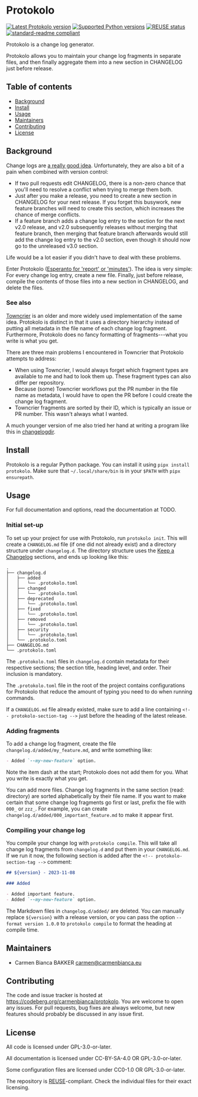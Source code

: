 <!--
SPDX-FileCopyrightText: 2023 Carmen Bianca BAKKER <carmen@carmenbianca.eu>

SPDX-License-Identifier: CC-BY-SA-4.0 OR GPL-3.0-or-later
-->

# Protokolo

[![Latest Protokolo version](https://img.shields.io/pypi/v/protokolo.svg)](https://pypi.python.org/pypi/protokolo)
[![Supported Python versions](https://img.shields.io/pypi/pyversions/protokolo.svg)](https://pypi.python.org/pypi/protokolo)
[![REUSE status](https://api.reuse.software/badge/codeberg.org/carmenbianca/protokolo)](https://api.reuse.software/info/codeberg.org/carmenbianca/protokolo)
[![standard-readme compliant](https://img.shields.io/badge/readme%20style-standard-brightgreen.svg)](https://github.com/RichardLitt/standard-readme)

Protokolo is a change log generator.

Protokolo allows you to maintain your change log fragments in separate files,
and then finally aggregate them into a new section in CHANGELOG just before
release.

## Table of contents

- [Background](#background)
- [Install](#install)
- [Usage](#usage)
- [Maintainers](#maintainers)
- [Contributing](#contributing)
- [License](#license)

## Background

Change logs are [a really good idea](https://keepachangelog.com/).
Unfortunately, they are also a bit of a pain when combined with version control:

- If two pull requests edit CHANGELOG, there is a non-zero chance that you'll
  need to resolve a conflict when trying to merge them both.
- Just after you make a release, you need to create a new section in CHANGELOG
  for your next release. If you forget this busywork, new feature branches will
  need to create this section, which increases the chance of merge conflicts.
- If a feature branch adds a change log entry to the section for the next v2.0
  release, and v2.0 subsequently releases without merging that feature branch,
  then merging that feature branch afterwards would still add the change log
  entry to the v2.0 section, even though it should now go to the unreleased v3.0
  section.

Life would be a lot easier if you didn't have to deal with these problems.

Enter Protokolo
([Esperanto for 'report' or 'minutes'](https://vortaro.net/#protokolo)). The
idea is very simple: For every change log entry, create a new file. Finally,
just before release, compile the contents of those files into a new section in
CHANGELOG, and delete the files.

### See also

[Towncrier](https://github.com/twisted/towncrier) is an older and more widely
used implementation of the same idea. Protokolo is distinct in that it uses a
directory hierarchy instead of putting all metadata in the file name of each
change log fragment. Furthermore, Protokolo does no fancy formatting of
fragments---what you write is what you get.

There are three main problems I encountered in Towncrier that Protokolo attempts
to address:

- When using Towncrier, I would always forget which fragment types are available
  to me and had to look them up. These fragment types can also differ per
  repository.
- Because (some) Towncrier workflows put the PR number in the file name as
  metadata, I would have to open the PR before I could create the change log
  fragment.
- Towncrier fragments are sorted by their ID, which is typically an issue or PR
  number. This wasn't always what I wanted.

A much younger version of me also tried her hand at writing a program like this
in [changelogdir](https://pypi.org/project/changelogdir/).

## Install

Protokolo is a regular Python package. You can install it using
`pipx install protokolo`. Make sure that `~/.local/share/bin` is in your `$PATH`
with `pipx ensurepath`.

## Usage

For full documentation and options, read the documentation at TODO.

### Initial set-up

To set up your project for use with Protokolo, run `protokolo init`. This will
create a `CHANGELOG.md` file (if one did not already exist) and a directory
structure under `changelog.d`. The directory structure uses the
[Keep a Changelog](https://keepachangelog.com/) sections, and ends up looking
like this:

```
.
├── changelog.d
│   ├── added
│   │   └── .protokolo.toml
│   ├── changed
│   │   └── .protokolo.toml
│   ├── deprecated
│   │   └── .protokolo.toml
│   ├── fixed
│   │   └── .protokolo.toml
│   ├── removed
│   │   └── .protokolo.toml
│   ├── security
│   │   └── .protokolo.toml
│   └── .protokolo.toml
├── CHANGELOG.md
└── .protokolo.toml
```

The `.protokolo.toml` files in `changelog.d` contain metadata for their
respective sections; the section title, heading level, and order. Their
inclusion is mandatory.

The `.protokolo.toml` file in the root of the project contains configurations
for Protokolo that reduce the amount of typing you need to do when running
commands.

If a `CHANGELOG.md` file already existed, make sure to add a line containing
`<!-- protokolo-section-tag -->` just before the heading of the latest release.

### Adding fragments

To add a change log fragment, create the file `changelog.d/added/my_feature.md`,
and write something like:

```markdown
- Added `--my-new-feature` option.
```

Note the item dash at the start; Protokolo does not add them for you. What you
write is exactly what you get.

You can add more files. Change log fragments in the same section (read:
directory) are sorted alphabetically by their file name. If you want to make
certain that some change log fragments go first or last, prefix the file with
`000_` or `zzz_`. For example, you can create
`changelog.d/added/000_important_feature.md` to make it appear first.

### Compiling your change log

You compile your change log with `protokolo compile`. This will take all change
log fragments from `changelog.d` and put them in your `CHANGELOG.md`. If we run
it now, the following section is added after the
`<!-- protokolo-section-tag -->` comment:

```markdown
## ${version} - 2023-11-08

### Added

- Added important feature.
- Added `--my-new-feature` option.
```

The Markdown files in `changelog.d/added/` are deleted. You can manually replace
`${version}` with a release version, or you can pass the option
`--format version 1.0.0` to `protokolo compile` to format the heading at compile
time.

## Maintainers

- Carmen Bianca BAKKER <carmen@carmenbianca.eu>

## Contributing

The code and issue tracker is hosted at
<https://codeberg.org/carmenbianca/protokolo>. You are welcome to open any
issues. For pull requests, bug fixes are always welcome, but new features should
probably be discussed in any issue first.

## License

All code is licensed under GPL-3.0-or-later.

All documentation is licensed under CC-BY-SA-4.0 OR GPL-3.0-or-later.

Some configuration files are licensed under CC0-1.0 OR GPL-3.0-or-later.

The repository is [REUSE](https://reuse.software)-compliant. Check the
individual files for their exact licensing.
